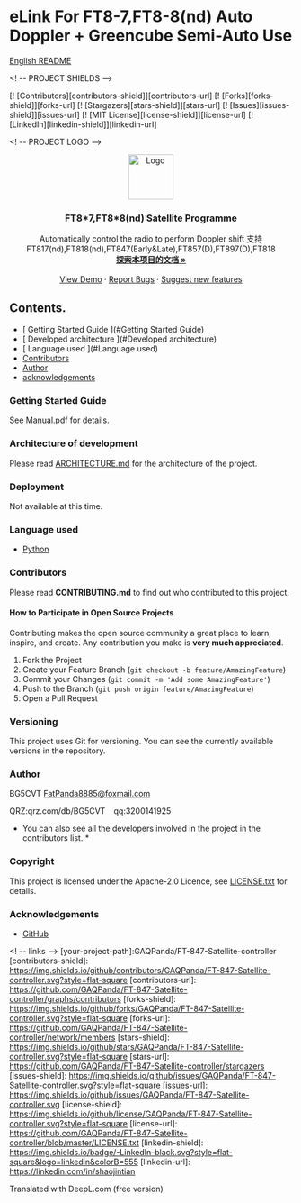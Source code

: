
# eLink For FT8-7,FT8-8(nd) Auto Doppler + Greencube Semi-Auto Use

[English README](https://github.com/GAQPanda/FT-847-Satellite-controller/blob/main/readme_EN.md)

<! -- PROJECT SHIELDS -->

[! [Contributors][contributors-shield]][contributors-url]
[! [Forks][forks-shield]][forks-url]
[! [Stargazers][stars-shield]][stars-url]
[! [Issues][issues-shield]][issues-url]
[! [MIT License][license-shield]][license-url]
[! [LinkedIn][linkedin-shield]][linkedin-url]

<! -- PROJECT LOGO -->
<br />

<p align="center">
  <a href="https://github.com/GAQPanda/FT-847-Satellite-controller/">
    <img src="images/logo.png" alt="Logo" width="80" height="80">
  </a>

  <h3 align="center">FT8*7,FT8*8(nd) Satellite Programme</h3>
  <p align="center">
    Automatically control the radio to perform Doppler shift
    支持FT817(nd),FT818(nd),FT847(Early&Late),FT857(D),FT897(D),FT818<br />
    <a href="https://github.com/GAQPanda/FT-847-Satellite-controller"><strong>探索本项目的文档 »</strong></a>
    <br />
    <br />
    <a href="https://github.com/GAQPanda/FT-847-Satellite-controller">View Demo</a>
    ·
    <a href="https://github.com/GAQPanda/FT-847-Satellite-controller/issues">Report Bugs</a>
    ·
    <a href="https://github.com/GAQPanda/FT-847-Satellite-controller/issues">Suggest new features</a>
  </p>

</p>


 
## Contents.

- [ Getting Started Guide ](#Getting Started Guide)
- [ Developed architecture ](#Developed architecture)
- [ Language used ](#Language used)
- [ Contributors ](#Contributors)
- [ Author ](#Author)
- [ acknowledgements ](#Acknowledgements)

### Getting Started Guide

See Manual.pdf for details.


### Architecture of development 

Please read [ARCHITECTURE.md](https://github.com/GAQPanda/FT-847-Satellite-controller/blob/master/ARCHITECTURE.md) for the architecture of the project.

### Deployment

Not available at this time.

### Language used

- [Python](https://Python.org)

### Contributors

Please read **CONTRIBUTING.md** to find out who contributed to this project.

#### How to Participate in Open Source Projects

Contributing makes the open source community a great place to learn, inspire, and create. Any contribution you make is **very much appreciated**.


1. Fork the Project
2. Create your Feature Branch (`git checkout -b feature/AmazingFeature`)
3. Commit your Changes (`git commit -m 'Add some AmazingFeature'`)
4. Push to the Branch (`git push origin feature/AmazingFeature`)
5. Open a Pull Request



### Versioning

This project uses Git for versioning. You can see the currently available versions in the repository.

### Author

BG5CVT 
FatPanda8885@foxmail.com

QRZ:qrz.com/db/BG5CVT &ensp; qq:3200141925   

 * You can also see all the developers involved in the project in the contributors list. *

### Copyright

This project is licensed under the Apache-2.0 Licence, see [LICENSE.txt](https://github.com/GAQPanda/FT-847-Satellite-controller/blob/master/LICENSE.txt) for details.

### Acknowledgements


- [GitHub](https://github.com)

<! -- links -->
[your-project-path]:GAQPanda/FT-847-Satellite-controller
[contributors-shield]: https://img.shields.io/github/contributors/GAQPanda/FT-847-Satellite-controller.svg?style=flat-square
[contributors-url]: https://github.com/GAQPanda/FT-847-Satellite-controller/graphs/contributors
[forks-shield]: https://img.shields.io/github/forks/GAQPanda/FT-847-Satellite-controller.svg?style=flat-square
[forks-url]: https://github.com/GAQPanda/FT-847-Satellite-controller/network/members
[stars-shield]: https://img.shields.io/github/stars/GAQPanda/FT-847-Satellite-controller.svg?style=flat-square
[stars-url]: https://github.com/GAQPanda/FT-847-Satellite-controller/stargazers
[issues-shield]: https://img.shields.io/github/issues/GAQPanda/FT-847-Satellite-controller.svg?style=flat-square
[issues-url]: https://img.shields.io/github/issues/GAQPanda/FT-847-Satellite-controller.svg
[license-shield]: https://img.shields.io/github/license/GAQPanda/FT-847-Satellite-controller.svg?style=flat-square
[license-url]: https://github.com/GAQPanda/FT-847-Satellite-controller/blob/master/LICENSE.txt
[linkedin-shield]: https://img.shields.io/badge/-LinkedIn-black.svg?style=flat-square&logo=linkedin&colorB=555
[linkedin-url]: https://linkedin.com/in/shaojintian





Translated with DeepL.com (free version)
